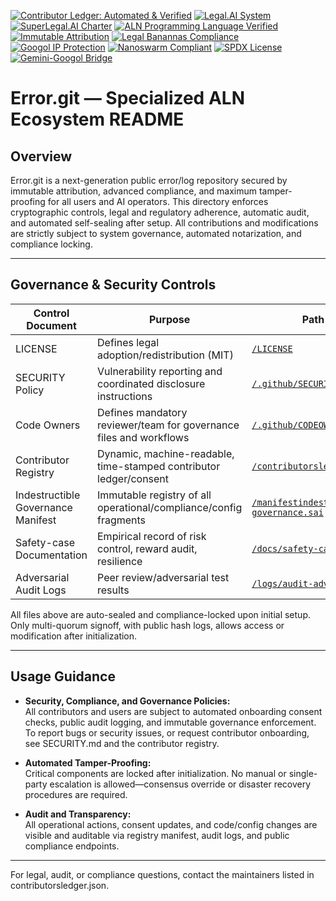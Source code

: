 [![Contributor Ledger: Automated & Verified](https://github.com/Doctor0Evil/ErrorCrack-v1.0/actions/workflows/contributor-ledger-update.yml/badge.svg?branch=main)](https://github.com/Doctor0Evil/ErrorCrack-v1.0/actions/workflows/contributor-ledger-update.yml)
[![Legal.AI System](https://img.shields.io/badge/Legal.AI-System-blue?style=flat)](https://github.com/Doctor0Evil/Legal-AI)
[![SuperLegal.AI Charter](https://img.shields.io/badge/SuperLegal.AI-Charter-purple?style=flat)](https://github.com/Doctor0Evil/SuperLegal.AI)
[![ALN Programming Language Verified](https://img.shields.io/badge/ALN--Programming--Language-Verified-brightgreen?style=flat)](https://github.com/Doctor0Evil/ALN-Programming-Language.git)
[![Immutable Attribution](https://img.shields.io/badge/Attribution-Immutable-yellow?style=flat)](https://github.com/Doctor0Evil/SuperLegal.AI)
[![Legal Banannas Compliance](https://img.shields.io/badge/Legal--Banannas-Compliance-orange?style=flat)](https://github.com/Doctor0Evil/SuperLegal.AI)
[![Googol IP Protection](https://img.shields.io/badge/Googol-IP%20Protected%20%7C%20All%20Jurisdictions-blue?style=flat)](https://github.com/Doctor0Evil/Googol.git)
[![Nanoswarm Compliant](https://img.shields.io/badge/Nanoswarm-Compliant-brightgreen?style=flat)](https://github.com/Doctor0Evil/SuperLegal.AI)
[![SPDX License](https://img.shields.io/badge/License-SPDX%20PROPRIETARY-orange?style=flat)](https://github.com/Doctor0Evil/Googol.git/blob/main/LICENSE)
[![Gemini-Googol Bridge](https://img.shields.io/badge/Gemini--Googol-Bridge-yellow?style=flat)](https://github.com/Doctor0Evil/Googol.git)

# Error.git — Specialized ALN Ecosystem README

## Overview
Error.git is a next-generation public error/log repository secured by immutable attribution, advanced compliance, and maximum tamper-proofing for all users and AI operators. This directory enforces cryptographic controls, legal and regulatory adherence, automatic audit, and automated self-sealing after setup. All contributions and modifications are strictly subject to system governance, automated notarization, and compliance locking.

---

## Governance & Security Controls

| Control Document                | Purpose                                                                        | Path                                      |
|---------------------------------|--------------------------------------------------------------------------------|-------------------------------------------|
| LICENSE                         | Defines legal adoption/redistribution (MIT)                                    | [`/LICENSE`](./LICENSE)                   |
| SECURITY Policy                 | Vulnerability reporting and coordinated disclosure instructions                 | [`/.github/SECURITY.md`](.github/SECURITY.md)  |
| Code Owners                     | Defines mandatory reviewer/team for governance files and workflows              | [`/.github/CODEOWNERS`](.github/CODEOWNERS)    |
| Contributor Registry            | Dynamic, machine-readable, time-stamped contributor ledger/consent              | [`/contributorsledger.json`](./contributorsledger.json) |
| Indestructible Governance Manifest | Immutable registry of all operational/compliance/config fragments              | [`/manifestindestructible-governance.sai`](./manifestindestructible-governance.sai)  |
| Safety-case Documentation       | Empirical record of risk control, reward audit, resilience                     | [`/docs/safety-case.md`](./docs/safety-case.md)       |
| Adversarial Audit Logs          | Peer review/adversarial test results                                           | [`/logs/audit-adversarial/`](./logs/audit-adversarial/)    |

All files above are auto-sealed and compliance-locked upon initial setup. Only multi-quorum signoff, with public hash logs, allows access or modification after initialization.

---

## Usage Guidance
- **Security, Compliance, and Governance Policies:**  
All contributors and users are subject to automated onboarding consent checks, public audit logging, and immutable governance enforcement. To report bugs or security issues, or request contributor onboarding, see SECURITY.md and the contributor registry.

- **Automated Tamper-Proofing:**  
Critical components are locked after initialization. No manual or single-party escalation is allowed—consensus override or disaster recovery procedures are required.

- **Audit and Transparency:**  
All operational actions, consent updates, and code/config changes are visible and auditable via registry manifest, audit logs, and public compliance endpoints.

---

For legal, audit, or compliance questions, contact the maintainers listed in contributorsledger.json.
